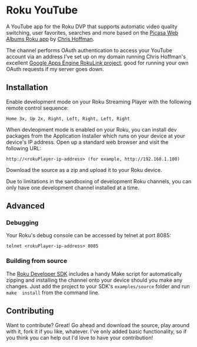 Roku YouTube
=============

A YouTube app for the Roku DVP that supports automatic video quality switching, 
user favorites, searches and more based on the [Picasa Web Albums Roku app](http://bitbucket.org/chrishoffman/roku-picasa/) 
by [Chris Hoffman](http://bitbucket.org/chrishoffman).

The channel performs OAuth authentication to access your YouTube account via an 
address I've set up on my domain running Chris Hoffman's excellent [Google Apps Engine
RokuLink project](https://bitbucket.org/chrishoffman/appengine-rokulink), good for
running your own OAuth requests if my server goes down.


Installation
------------

Enable development mode on your Roku Streaming Player with the following remote 
control sequence:

    Home 3x, Up 2x, Right, Left, Right, Left, Right

When devleopment mode is enabled on your Roku, you can install dev packages
from the Application Installer which runs on your device at your device's IP
address. Open up a standard web browser and visit the following URL:

    http://<rokuPlayer-ip-address> (for example, http://192.168.1.100)

Download the source as a zip and upload it to your Roku device.

Due to limitations in the sandboxing of development Roku channels, you can only
have one development channel installed at a time.


Advanced
--------

### Debugging

Your Roku's debug console can be accessed by telnet at port 8085:

    telnet <rokuPlayer-ip-address> 8085

### Building from source

The [Roku Developer SDK](http://www.roku.com/developer) includes a handy Make script 
for automatically zipping and installing the channel onto your device should you make
any changes.  Just add the project to your SDK's `examples/source` folder and run `make 
install` from the command line.


Contributing
------------

Want to contribute? Great! Go ahead and download the source, play around with it, fork it 
if you like, whatever.  I've only added basic functionality, so if you think you can help
out I'd love to have your contribution!